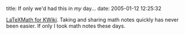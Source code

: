 title: If only we'd had this in *my* day...
date: 2005-01-12 12:25:32

[LaTeXMath for KWiki][1]. Taking and sharing math notes quickly has never been easier. If only I took math notes these days.

   [1]: http://wiki.eclab.byu.edu/index.cgi?LaTeXMath

